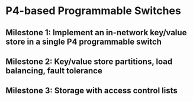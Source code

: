 # P4-based Programmable Switches

## Milestone 1: Implement an in-network key/value store in a single P4 programmable switch

## Milestone 2: Key/value store partitions, load balancing, fault tolerance

## Milestone 3: Storage with access control lists
